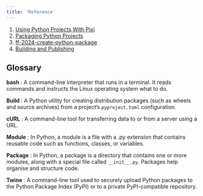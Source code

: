 ```yaml
---
title: 'Reference'
---
```


1. [Using Python Projects With Pixi](https://prefix.dev/blog/using_python_projects_with_pixi)
2. [Packaging Python Projects](https://packaging.python.org/en/latest/tutorials/packaging-projects/)
3. [ff-2024-create-python-package](https://github.com/pyOpenSci/ff-2024-create-python-package)
4. [Building and Publishing](https://packaging.python.org/en/latest/guides/section-build-and-publish/)

## Glossary

**bash** 
: A command-line interpreter that runs in a terminal. It reads commands and instructs the Linux operating system what to do.

**Build**
: A Python utility for creating distribution packages (such as wheels and source archives) from a project’s `pyproject.toml` configuration.

**cURL**
: A command-line tool for transferring data to or from a server using a URL.

**Module**
: In Python, a module is a file with a .py extension that contains reusable code such as functions, classes, or variables.

**Package**
: In Python, a package is a directory that contains one or more modules, along with a special file called `__init__.py`. Packages help organise and structure code.

**Twine**
: A command-line tool used to securely upload Python packages to the Python Package Index (PyPI) or to a private PyPI-compatible repository.
